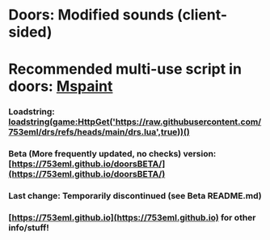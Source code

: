 # Doors: Modified sounds (client-sided)

# Recommended multi-use script in doors: [Mspaint](https://mspaint.cc/)

### Loadstring: [loadstring(game:HttpGet('https://raw.githubusercontent.com/753eml/drs/refs/heads/main/drs.lua',true))()](https://raw.githubusercontent.com/753eml/drs/refs/heads/main/drs.lua)

### Beta (More frequently updated, no checks) version: [https://753eml.github.io/doorsBETA/](https://753eml.github.io/doorsBETA/)

### Last change: Temporarily discontinued (see Beta README.md)

### [https://753eml.github.io](https://753eml.github.io) for other info/stuff!
